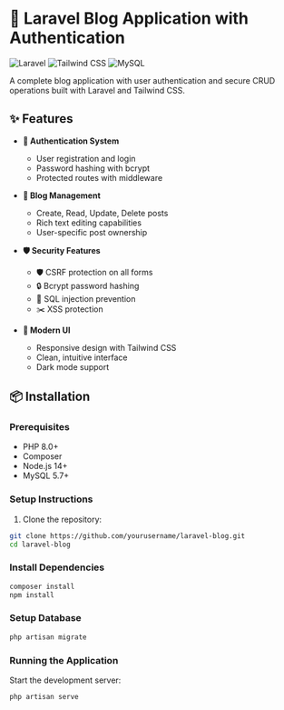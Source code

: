 # 🚀 Laravel Blog Application with Authentication

![Laravel](https://img.shields.io/badge/Laravel-FF2D20?style=for-the-badge&logo=laravel&logoColor=white)
![Tailwind CSS](https://img.shields.io/badge/Tailwind_CSS-38B2AC?style=for-the-badge&logo=tailwind-css&logoColor=white)
![MySQL](https://img.shields.io/badge/MySQL-005C84?style=for-the-badge&logo=mysql&logoColor=white)

A complete blog application with user authentication and secure CRUD operations built with Laravel and Tailwind CSS.

## ✨ Features

- **🔐 Authentication System**
  - User registration and login
  - Password hashing with bcrypt
  - Protected routes with middleware

- **📝 Blog Management**
  - Create, Read, Update, Delete posts
  - Rich text editing capabilities
  - User-specific post ownership

- **🛡️ Security Features**
  - 🛡️ CSRF protection on all forms
  - 🔒 Bcrypt password hashing
  - 🚫 SQL injection prevention
  - ✂️ XSS protection


- **🎨 Modern UI**
  - Responsive design with Tailwind CSS
  - Clean, intuitive interface
  - Dark mode support

## 📦 Installation

### Prerequisites
- PHP 8.0+
- Composer
- Node.js 14+
- MySQL 5.7+

### Setup Instructions

1. Clone the repository:
```bash
git clone https://github.com/yourusername/laravel-blog.git
cd laravel-blog
```

### Install Dependencies
```bash
composer install
npm install
```
### Setup Database
```bash
php artisan migrate
```

### Running the Application
Start the development server:
```bash
php artisan serve
```

